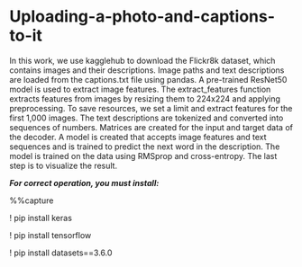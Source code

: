 # Uploading-a-photo-and-captions-to-it
In this work, we use kagglehub to download the Flickr8k dataset, which contains images and their descriptions. Image paths and text descriptions are loaded from the captions.txt file using pandas. A pre-trained ResNet50 model is used to extract image features. The extract_features function extracts features from images by resizing them to 224x224 and applying preprocessing. To save resources, we set a limit and extract features for the first 1,000 images. The text descriptions are tokenized and converted into sequences of numbers. Matrices are created for the input and target data of the decoder. A model is created that accepts image features and text sequences and is trained to predict the next word in the description. The model is trained on the data using RMSprop and cross-entropy. The last step is to visualize the result.

***For correct operation, you must install:***

%%capture

! pip install keras

! pip install tensorflow

! pip install datasets==3.6.0
